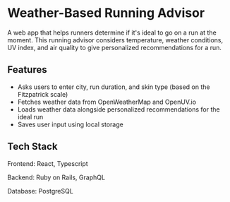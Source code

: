 # Weather-Based Running Advisor

A web app that helps runners determine if it's ideal to go on a run at the moment. This running advisor considers temperature, weather conditions, UV index, and air quality to give personalized recommendations for a run.

## Features

* Asks users to enter city, run duration, and skin type (based on the Fitzpatrick scale)
* Fetches weather data from OpenWeatherMap and OpenUV.io
* Loads weather data alongside personalized recommendations for the ideal run
* Saves user input using local storage

## Tech Stack

Frontend: React, Typescript

Backend: Ruby on Rails, GraphQL

Database: PostgreSQL

